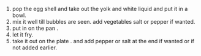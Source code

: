 1. pop the egg shell and take out the yolk and white liquid and put it in a bowl.
2. mix it well till bubbles are seen. add vegetables salt or pepper if wanted.
3. put in on the pan .
4. let it fry.
5. take it out on the plate . and add pepper or salt at the end if wanted or if not added earlier.